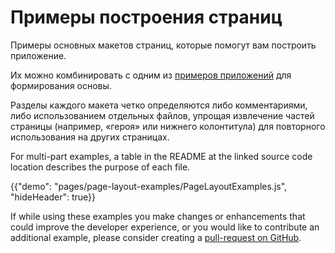# Примеры построения страниц

<p class="description">Примеры основных макетов страниц, которые помогут вам построить приложение.</p>

Их можно комбинировать с одним из [примеров приложений](https://github.com/mui-org/material-ui/tree/master/examples) для формирования основы.

Разделы каждого макета четко определяются либо комментариями, либо использованием отдельных файлов, упрощая извлечение частей страницы (например, «героя» или нижнего колонтитула) для повторного использования на других страницах.

For multi-part examples, a table in the README at the linked source code location describes the purpose of each file.

{{"demo": "pages/page-layout-examples/PageLayoutExamples.js", "hideHeader": true}}

If while using these examples you make changes or enhancements that could improve the developer experience, or you would like to contribute an additional example, please consider creating a [pull-request on GitHub](https://github.com/mui-org/material-ui/pulls).